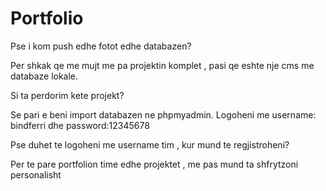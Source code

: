 # Portfolio

Pse i kom push edhe fotot edhe databazen?

Per shkak qe me mujt me pa projektin komplet , pasi qe eshte nje cms me databaze lokale.

Si ta perdorim kete projekt?

Se pari e beni import databazen ne phpmyadmin.
Logoheni me username: bindferri dhe password:12345678

Pse duhet te logoheni me username tim , kur mund te regjistroheni?

Per te pare portfolion time edhe projektet , me pas mund ta shfrytzoni personalisht
